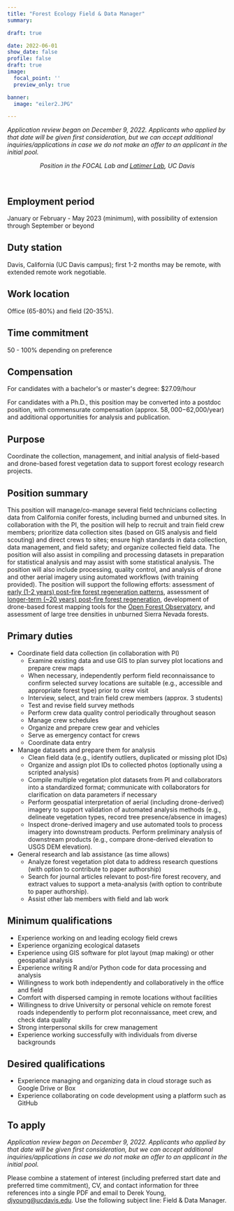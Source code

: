 ```yaml
---
title: "Forest Ecology Field & Data Manager"
summary:

draft: true

date: 2022-06-01
show_date: false
profile: false
draft: true
image:
  focal_point: ''
  preview_only: true

banner:
  image: "eiler2.JPG"

---
```


*Application review began on December 9, 2022. Applicants who applied by that date will be given first consideration, but we can accept additional inquiries/applications in case we do not make an offer to an applicant in the initial pool.*

<div align="center">

*Position in the FOCAL Lab and [Latimer Lab](https://latimer.ucdavis.edu/), UC Davis*

</div>

<br>

## **Employment period**

January or February - May 2023 (minimum), with possibility of extension through September or beyond

## **Duty station**

Davis, California (UC Davis campus); first 1-2 months may be remote, with extended remote work negotiable.

## **Work location**

Office (65-80%) and field (20-35%).

## **Time commitment**

50 - 100% depending on preference

## **Compensation**

For candidates with a bachelor's or master's degree: $27.09/hour

For candidates with a Ph.D., this position may be converted into a postdoc position, with commensurate compensation (approx. $58,000-$62,000/year) and additional opportunities for analysis and publication.

## **Purpose**

Coordinate the collection, management, and initial analysis of field-based and drone-based forest vegetation data to support forest ecology research projects.

## **Position summary**

This position will manage/co-manage several field technicians collecting data from California conifer forests, including burned and unburned sites. In collaboration with the PI, the position will help to recruit and train field crew members; prioritize data collection sites (based on GIS analysis and field scouting) and direct crews to sites; ensure high standards in data collection, data management, and field safety; and organize collected field data. The position will also assist in compiling and processing datasets in preparation for statistical analysis and may assist with some statistical analysis. The position will also include processing, quality control, and analysis of drone and other aerial imagery using automated workflows (with training provided). The position will support the following efforts: assessment of [early (1-2 years) post-fire forest regeneration patterns](/current-research/early-regen/), assessment of [longer-term (~20 years) post-fire forest regeneration](/current-research/regen-trajectories/), development of drone-based forest mapping tools for the [Open Forest Observatory](http://openforestobservatory.org), and assessment of large tree densities in unburned Sierra Nevada forests.

## **Primary duties**

- Coordinate field data collection (in collaboration with PI)
  - Examine existing data and use GIS to plan survey plot locations and prepare crew maps
  - When necessary, independently perform field reconnaissance to confirm selected survey locations are suitable (e.g., accessible and appropriate forest type) prior to crew visit
  - Interview, select, and train field crew members (approx. 3 students)
  - Test and revise field survey methods
  - Perform crew data quality control periodically throughout season
  - Manage crew schedules
  - Organize and prepare crew gear and vehicles
  - Serve as emergency contact for crews
  - Coordinate data entry
- Manage datasets and prepare them for analysis
  - Clean field data (e.g., identify outliers, duplicated or missing plot IDs)
  - Organize and assign plot IDs to collected photos (optionally using a scripted analysis)
  - Compile multiple vegetation plot datasets from PI and collaborators into a standardized format; communicate with collaborators for clarification on data parameters if necessary
  - Perform geospatial interpretation of aerial (including drone-derived) imagery to support validation of automated analysis methods (e.g., delineate vegetation types, record tree presence/absence in images)
  - Inspect drone-derived imagery and use automated tools to process imagery into downstream products. Perform preliminary analysis of downstream products (e.g., compare drone-derived elevation to USGS DEM elevation).
- General research and lab assistance (as time allows)
  - Analyze forest vegetation plot data to address research questions (with option to contribute to paper authorship)
  - Search for journal articles relevant to post-fire forest recovery, and extract values to support a meta-analysis (with option to contribute to paper authorship).
  - Assist other lab members with field and lab work

## **Minimum qualifications**

- Experience working on and leading ecology field crews
- Experience organizing ecological datasets
- Experience using GIS software for plot layout (map making) or other geospatial analysis
- Experience writing R and/or Python code for data processing and analysis
- Willingness to work both independently and collaboratively in the office and field
- Comfort with dispersed camping in remote locations without facilities
- Willingness to drive University or personal vehicle on remote forest roads independently to perform plot reconnaissance, meet crew, and check data quality
- Strong interpersonal skills for crew management
- Experience working successfully with individuals from diverse backgrounds

## **Desired qualifications**

- Experience managing and organizing data in cloud storage such as Google Drive or Box
- Experience collaborating on code development using a platform such as GitHub

## **To apply**

*Application review began on December 9, 2022. Applicants who applied by that date will be given first consideration, but we can accept additional inquiries/applications in case we do not make an offer to an applicant in the initial pool.*

Please combine a statement of interest (including preferred start date and preferred time commitment), CV, and contact information for three references into a single PDF and email to Derek Young, djyoung@ucdavis.edu. Use the following subject line: Field & Data Manager. 

<br>